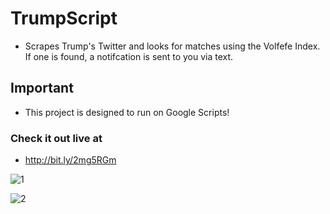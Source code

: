 # TrumpScript
* Scrapes Trump's Twitter and looks for matches using the Volfefe Index. If one is found, a notifcation is sent to you via text.

## Important
 * This project is designed to run on Google Scripts!
 
 ### Check it out live at
 * http://bit.ly/2mg5RGm

![1](https://user-images.githubusercontent.com/28206070/138363199-4dd56c5b-b8be-4077-b09d-0e505b8d8823.PNG)

![2](https://user-images.githubusercontent.com/28206070/138363204-0f673d8d-71dc-4447-91a5-5a6193653e0e.PNG)

